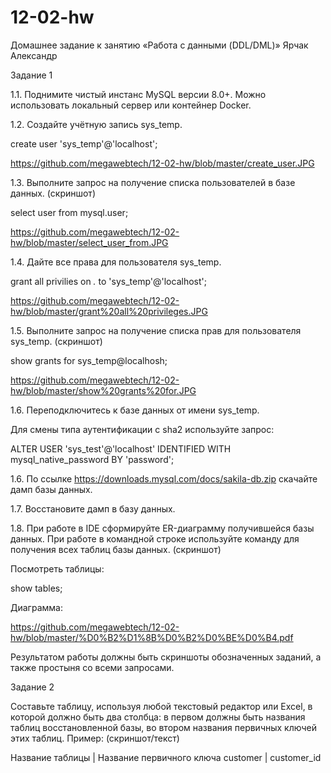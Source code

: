 # 12-02-hw
Домашнее задание к занятию «Работа с данными (DDL/DML)»   Ярчак Александр

Задание 1

1.1. Поднимите чистый инстанс MySQL версии 8.0+. Можно использовать локальный сервер или контейнер Docker.

1.2. Создайте учётную запись sys_temp.

create user 'sys_temp'@'localhost';

https://github.com/megawebtech/12-02-hw/blob/master/create_user.JPG


1.3. Выполните запрос на получение списка пользователей в базе данных. (скриншот)

select user from mysql.user;

https://github.com/megawebtech/12-02-hw/blob/master/select_user_from.JPG


1.4. Дайте все права для пользователя sys_temp.


grant all privilies on *.* to 'sys_temp'@'localhost';


https://github.com/megawebtech/12-02-hw/blob/master/grant%20all%20privileges.JPG

1.5. Выполните запрос на получение списка прав для пользователя sys_temp. (скриншот)

show grants for sys_temp@localhosh;

https://github.com/megawebtech/12-02-hw/blob/master/show%20grants%20for.JPG


1.6. Переподключитесь к базе данных от имени sys_temp.

Для смены типа аутентификации с sha2 используйте запрос:

ALTER USER 'sys_test'@'localhost' IDENTIFIED WITH mysql_native_password BY 'password';

1.6. По ссылке https://downloads.mysql.com/docs/sakila-db.zip скачайте дамп базы данных.

1.7. Восстановите дамп в базу данных.

1.8. При работе в IDE сформируйте ER-диаграмму получившейся базы данных. При работе в командной строке используйте команду для получения всех таблиц базы данных. (скриншот)

Посмотреть таблицы: 

show tables;

Диаграмма:

https://github.com/megawebtech/12-02-hw/blob/master/%D0%B2%D1%8B%D0%B2%D0%BE%D0%B4.pdf


Результатом работы должны быть скриншоты обозначенных заданий, а также простыня со всеми запросами.

Задание 2

Составьте таблицу, используя любой текстовый редактор или Excel, в которой должно быть два столбца: в первом должны быть названия таблиц восстановленной базы, во втором названия первичных ключей этих таблиц. Пример: (скриншот/текст)

Название таблицы | Название первичного ключа
customer         | customer_id
